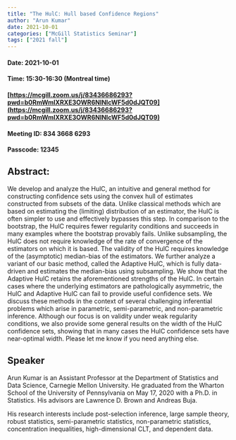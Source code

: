 ```yaml
---
title: "The HulC: Hull based Confidence Regions"
author: "Arun Kumar"
date: 2021-10-01
categories: ["McGill Statistics Seminar"]
tags: ["2021 fall"]
---
```


#### Date: 2021-10-01
#### Time: 15:30-16:30 (Montreal time)

#### [https://mcgill.zoom.us/j/83436686293?pwd=b0RmWmlXRXE3OWR6NlNIcWF5d0dJQT09](https://mcgill.zoom.us/j/83436686293?pwd=b0RmWmlXRXE3OWR6NlNIcWF5d0dJQT09)
#### Meeting ID: 834 3668 6293
#### Passcode: 12345



## Abstract:

We develop and analyze the HulC, an intuitive and general method for constructing confidence sets using the convex hull of estimates constructed from subsets of the data. Unlike classical methods which are based on estimating the (limiting) distribution of an estimator, the HulC is often simpler to use and effectively bypasses this step. In comparison to the bootstrap, the HulC requires fewer regularity conditions and succeeds in many examples where the bootstrap provably fails. Unlike subsampling, the HulC does not require knowledge of the rate of convergence of the estimators on which it is based. The validity of the HulC requires knowledge of the (asymptotic) median-bias of the estimators. We further analyze a variant of our basic method, called the Adaptive HulC, which is fully data-driven and estimates the median-bias using subsampling. We show that the Adaptive HulC retains the aforementioned strengths of the HulC. In certain cases where the underlying estimators are pathologically asymmetric, the HulC and Adaptive HulC can fail to provide useful confidence sets. We discuss these methods in the context of several challenging inferential problems which arise in parametric, semi-parametric, and non-parametric inference. Although our focus is on validity under weak regularity conditions, we also provide some general results on the width of the HulC confidence sets, showing that in many cases the HulC confidence sets have near-optimal width.
Please let me know if you need anything else.


## Speaker

Arun Kumar is an Assistant Professor at the Department of Statistics and Data Science, Carnegie Mellon University. He graduated from the Wharton School of the University of Pennsylvania on May 17, 2020 with a Ph.D. in Statistics. His advisors are Lawrence D. Brown and Andreas Buja. 

His research interests include post-selection inference, large sample theory, robust statistics, semi-parametric statistics, non-parametric statistics, concentration inequalities, high-dimensional CLT, and dependent data.